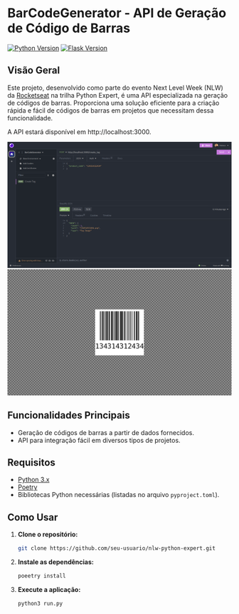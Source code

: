 # BarCodeGenerator - API de Geração de Código de Barras
[![Python Version](https://img.shields.io/badge/Python-3.10%2B-blue)](https://www.python.org/downloads/release)
[![Flask Version](https://img.shields.io/badge/Django-3.0%2B-green)](https://docs.djangoproject.com/en/stable/releases/)

## Visão Geral

Este projeto, desenvolvido como parte do evento Next Level Week (NLW) da [Rocketseat](https://www.rocketseat.com.br/) na trilha Python Expert, é uma API especializada na geração de códigos de barras. Proporciona uma solução eficiente para a criação rápida e fácil de códigos de barras em projetos que necessitam dessa funcionalidade.

A API estará disponível em http://localhost:3000.

![Insomnia](docs/insomnia.png)
![Qrcode](docs/qrcode.png)


## Funcionalidades Principais

- Geração de códigos de barras a partir de dados fornecidos.
- API para integração fácil em diversos tipos de projetos.

## Requisitos

- [Python 3.x](https://www.python.org/downloads/release/python-3100/)
- [Poetry](https://python-poetry.org/)
- Bibliotecas Python necessárias (listadas no arquivo `pyproject.toml`).

## Como Usar

1. **Clone o repositório:**
   ```bash
   git clone https://github.com/seu-usuario/nlw-python-expert.git
   
2. **Instale as dependências:**
   ```bash
   poeetry install
   
3. **Execute a aplicação:**
   ```bash
   python3 run.py
